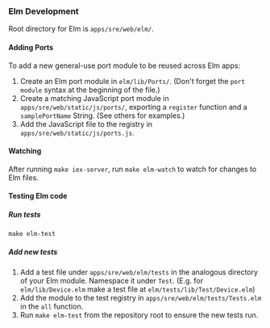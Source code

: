 ### Elm Development

Root directory for Elm is `apps/sre/web/elm/`.

#### Adding Ports

To add a new general-use port module to be reused across Elm apps:

1. Create an Elm port module in `elm/lib/Ports/`. (Don't forget the `port module` syntax at the beginning of the file.)
1. Create a matching JavaScript port module in `apps/sre/web/static/js/ports/`, exporting a `register` function and a `samplePortName` String. (See others for examples.)
1. Add the JavaScript file to the registry in `apps/sre/web/static/js/ports.js`.

#### Watching

After running `make iex-server`, run `make elm-watch` to watch for changes to Elm files.

#### Testing Elm code

##### Run tests

```
make elm-test
```

##### Add new tests

1. Add a test file under `apps/sre/web/elm/tests` in the analogous directory of your Elm module. Namespace it under `Test`. (E.g. for `elm/lib/Device.elm` make a test file at `elm/tests/lib/Test/Device.elm`)
1. Add the module to the test registry in `apps/sre/web/elm/tests/Tests.elm` in the `all` function.
1. Run `make elm-test` from the repository root to ensure the new tests run.
